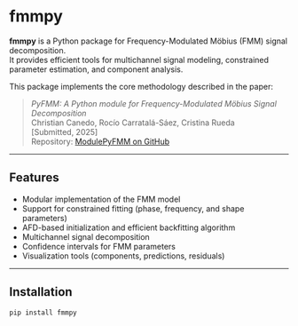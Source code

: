 # fmmpy

**fmmpy** is a Python package for Frequency-Modulated Möbius (FMM) signal decomposition.  
It provides efficient tools for multichannel signal modeling, constrained parameter estimation, and component analysis.

This package implements the core methodology described in the paper:

> *PyFMM: A Python module for Frequency-Modulated Möbius Signal Decomposition*  
> Christian Canedo, Rocío Carratalá-Sáez, Cristina Rueda  
> [Submitted, 2025]  
> Repository: [ModulePyFMM on GitHub](https://github.com/FMMGroupVa/ModulePyFMM)

---

## Features

- Modular implementation of the FMM model
- Support for constrained fitting (phase, frequency, and shape parameters)
- AFD-based initialization and efficient backfitting algorithm
- Multichannel signal decomposition
- Confidence intervals for FMM parameters
- Visualization tools (components, predictions, residuals)

---

## Installation

```bash
pip install fmmpy